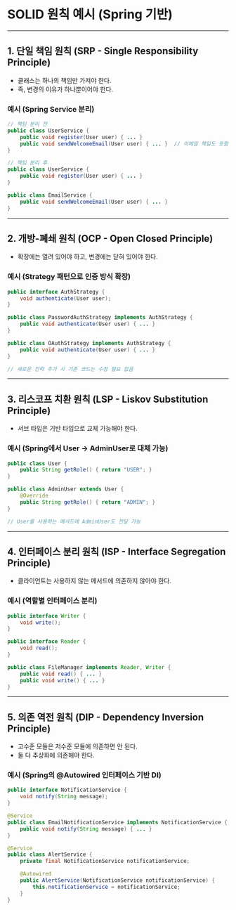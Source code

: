 
# SOLID 원칙 예시 (Spring 기반)

---

## 1. 단일 책임 원칙 (SRP - Single Responsibility Principle)
- 클래스는 하나의 책임만 가져야 한다.
- 즉, 변경의 이유가 하나뿐이어야 한다.

### 예시 (Spring Service 분리)
```java
// 책임 분리 전
public class UserService {
    public void register(User user) { ... }
    public void sendWelcomeEmail(User user) { ... }  // 이메일 책임도 포함
}

// 책임 분리 후
public class UserService {
    public void register(User user) { ... }
}

public class EmailService {
    public void sendWelcomeEmail(User user) { ... }
}
```

---

## 2. 개방-폐쇄 원칙 (OCP - Open Closed Principle)
- 확장에는 열려 있어야 하고, 변경에는 닫혀 있어야 한다.

### 예시 (Strategy 패턴으로 인증 방식 확장)
```java
public interface AuthStrategy {
    void authenticate(User user);
}

public class PasswordAuthStrategy implements AuthStrategy {
    public void authenticate(User user) { ... }
}

public class OAuthStrategy implements AuthStrategy {
    public void authenticate(User user) { ... }
}

// 새로운 전략 추가 시 기존 코드는 수정 필요 없음
```

---

## 3. 리스코프 치환 원칙 (LSP - Liskov Substitution Principle)
- 서브 타입은 기반 타입으로 교체 가능해야 한다.

### 예시 (Spring에서 User → AdminUser로 대체 가능)
```java
public class User {
    public String getRole() { return "USER"; }
}

public class AdminUser extends User {
    @Override
    public String getRole() { return "ADMIN"; }
}

// User를 사용하는 메서드에 AdminUser도 전달 가능
```

---

## 4. 인터페이스 분리 원칙 (ISP - Interface Segregation Principle)
- 클라이언트는 사용하지 않는 메서드에 의존하지 않아야 한다.

### 예시 (역할별 인터페이스 분리)
```java
public interface Writer {
    void write();
}

public interface Reader {
    void read();
}

public class FileManager implements Reader, Writer {
    public void read() { ... }
    public void write() { ... }
}
```

---

## 5. 의존 역전 원칙 (DIP - Dependency Inversion Principle)
- 고수준 모듈은 저수준 모듈에 의존하면 안 된다.
- 둘 다 추상화에 의존해야 한다.

### 예시 (Spring의 @Autowired 인터페이스 기반 DI)
```java
public interface NotificationService {
    void notify(String message);
}

@Service
public class EmailNotificationService implements NotificationService {
    public void notify(String message) { ... }
}

@Service
public class AlertService {
    private final NotificationService notificationService;

    @Autowired
    public AlertService(NotificationService notificationService) {
        this.notificationService = notificationService;
    }
}
```

